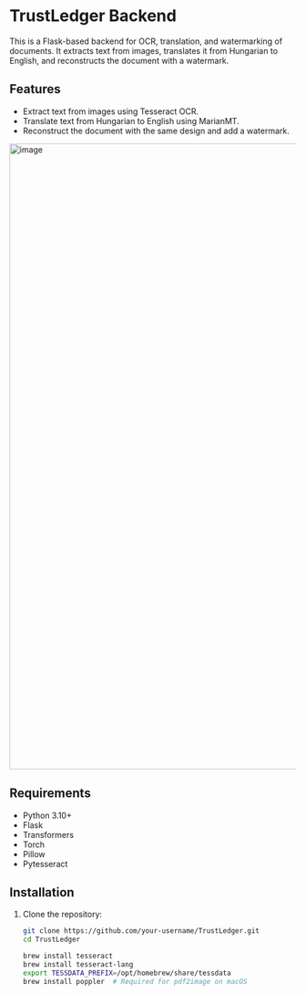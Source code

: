 # TrustLedger Backend

This is a Flask-based backend for OCR, translation, and watermarking of documents. It extracts text from images, translates it from Hungarian to English, and reconstructs the document with a watermark.

## Features
- Extract text from images using Tesseract OCR.
- Translate text from Hungarian to English using MarianMT.
- Reconstruct the document with the same design and add a watermark.
<img width="1097" alt="image" src="https://github.com/user-attachments/assets/e4b891a6-860e-4894-84d0-6785467028e3" />

## Requirements
- Python 3.10+
- Flask
- Transformers
- Torch
- Pillow
- Pytesseract

## Installation
1. Clone the repository:
   ```bash
   git clone https://github.com/your-username/TrustLedger.git
   cd TrustLedger

   brew install tesseract
   brew install tesseract-lang
   export TESSDATA_PREFIX=/opt/homebrew/share/tessdata
   brew install poppler  # Required for pdf2image on macOS
